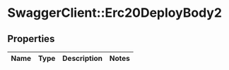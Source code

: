 # SwaggerClient::Erc20DeployBody2

## Properties
Name | Type | Description | Notes
------------ | ------------- | ------------- | -------------

